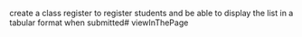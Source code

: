 create a class register to register students and be able to display the list in a tabular format when submitted<not to be viewed on the backend># viewInThePage
